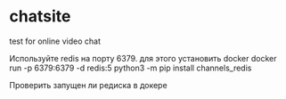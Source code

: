 # chatsite
test for online video chat


Используйте redis на порту 6379. 
для этого установить docker
docker run -p 6379:6379 -d redis:5
python3 -m pip install channels_redis

Проверить запущен ли редиска в докере
